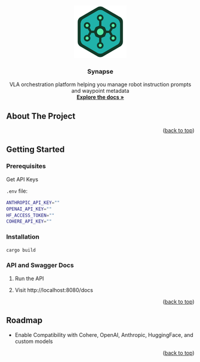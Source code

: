 <a id="readme-top"></a>
<br />
<div align="center">

  <a href="https://github.com/BrainFlight/Synapse"><img width="140px" src="./docs/images/logo.png"></a>

  <h3 align="center">Synapse</h3>

  <p align="center">
    VLA orchestration platform helping you manage robot instruction prompts and waypoint metadata
    <br />
    <a href="https://github.com/BrainFlight/Synapse"><strong>Explore the docs »</strong></a>
    <br />
  </p>
</div>



<!-- TABLE OF CONTENTS -->
<!-- <details>
  <summary>Table of Contents</summary>
  <ol>
    <li>
      <a href="#about-the-project">About The Project</a>
      <ul>
        <li><a href="#built-with">Built With</a></li>
      </ul>
    </li>
    <li>
      <a href="#getting-started">Getting Started</a>
      <ul>
        <li><a href="#prerequisites">Prerequisites</a></li>
        <li><a href="#installation">Installation</a></li>
      </ul>
    </li>
    <li><a href="#usage">Usage</a></li>
    <li><a href="#roadmap">Roadmap</a></li>
    <li><a href="#contributing">Contributing</a></li>
    <li><a href="#license">License</a></li>
    <li><a href="#contact">Contact</a></li>
    <li><a href="#acknowledgments">Acknowledgments</a></li>
  </ol>
</details> -->


## About The Project



<p align="right">(<a href="#readme-top">back to top</a>)</p>


## Getting Started


### Prerequisites

Get API Keys

`.env` file:
```sh
ANTHROPIC_API_KEY=""
OPENAI_API_KEY=""
HF_ACCESS_TOKEN=""
COHERE_API_KEY=""
```

### Installation

```sh
cargo build
```

### API and Swagger Docs

1. Run the API

2. Visit http://localhost:8080/docs

<p align="right">(<a href="#readme-top">back to top</a>)</p>

## Roadmap

- Enable Compatibility with Cohere, OpenAI, Anthropic, HuggingFace, and custom models

<p align="right">(<a href="#readme-top">back to top</a>)</p>
